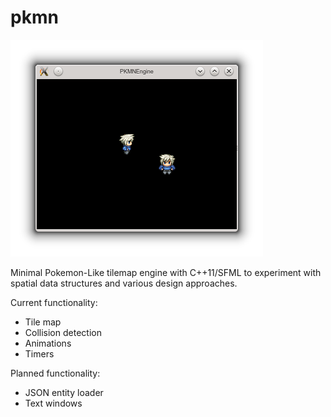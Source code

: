 pkmn
====

![Screenshot](status.png?raw=true "Screenshot")

Minimal Pokemon-Like tilemap engine with C++11/SFML to experiment with spatial data structures and various design approaches.

Current functionality:
* Tile map
* Collision detection
* Animations
* Timers
    
Planned functionality:
* JSON entity loader
* Text windows
    